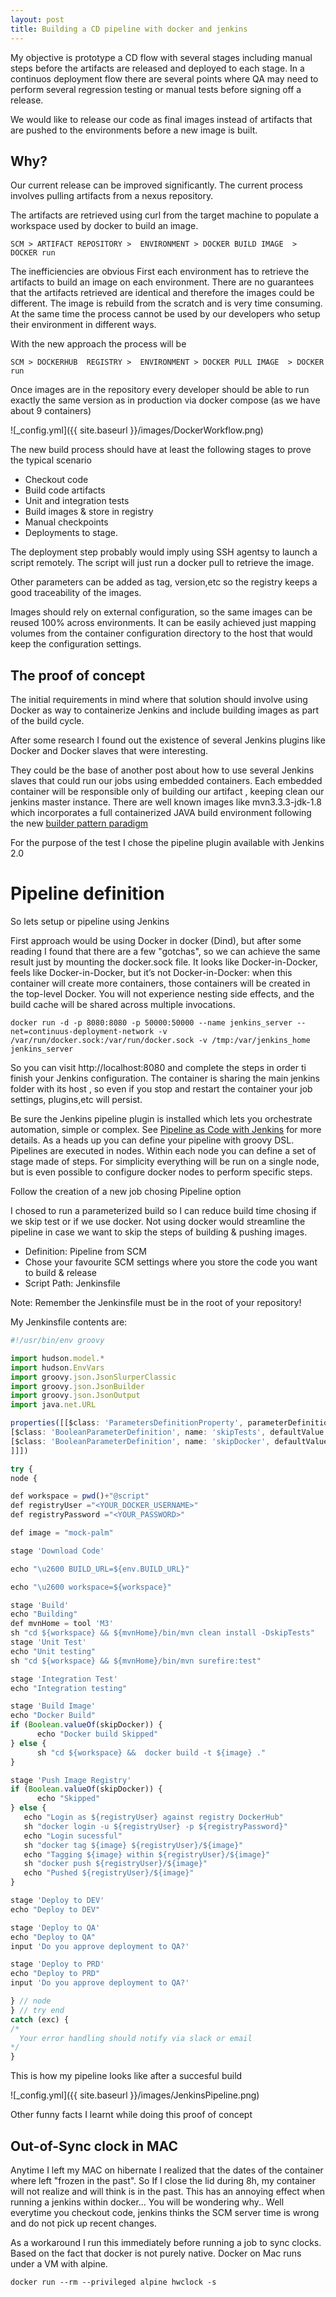 ```yaml
---
layout: post
title: Building a CD pipeline with docker and jenkins
---
```


My objective is prototype  a CD flow with several stages including manual steps before the artifacts are released and deployed to each stage.  In a continuos deployment flow there are several points where QA may need to perform several regression testing or manual tests before signing off a release.

We would like to release our code as final images instead of artifacts that are pushed to the environments before a new image is built.

## Why?
Our current release can be improved significantly. The current process involves pulling artifacts from a nexus repository.

The artifacts are retrieved using curl from the target machine to populate a workspace used by docker to build an image.
```
SCM > ARTIFACT REPOSITORY >  ENVIRONMENT > DOCKER BUILD IMAGE  > DOCKER run
```

The inefficiencies are obvious
First each environment has to retrieve the artifacts to build an image on each environment. There are no guarantees that the artifacts retrieved are identical and therefore the images could be different.
The image is rebuild from the scratch and is very time consuming.
At the same time the process cannot be used by our developers who setup their environment in different ways.

With the new approach the process will be

```
SCM > DOCKERHUB  REGISTRY >  ENVIRONMENT > DOCKER PULL IMAGE  > DOCKER run
```

Once images are in the repository every developer should be able to run exactly the same version as in production via docker compose (as we have  about 9 containers)

![_config.yml]({{ site.baseurl }}/images/DockerWorkflow.png)


The new build process should have at least the following stages to prove the typical scenario
- Checkout code
- Build code artifacts
- Unit and integration tests
- Build images & store in registry
- Manual checkpoints
- Deployments to stage.

The deployment step probably would imply using SSH agentsy to launch a script remotely. The script will just run a docker pull to retrieve the image.

Other parameters can be added as tag, version,etc so the registry keeps a good traceability of the images.

Images should rely on external configuration, so the same images can be reused 100% across environments. It can be easily achieved just mapping volumes from the container configuration directory to the host that would keep the configuration settings.

## The proof of concept
The initial requirements in mind where that solution should involve using Docker as way to containerize Jenkins and include building images as part of the build cycle.

After some research I found out the existence of several Jenkins plugins like Docker and Docker slaves that were interesting.

They could be the base of another post about how to use several Jenkins slaves that could run our jobs using embedded containers.
Each embedded container will be responsible only of building our artifact , keeping clean our jenkins master instance.
There are well known images like mvn3.3.3-jdk-1.8 which incorporates a full containerized JAVA build environment following the new [builder pattern paradigm][1]  

[1]: http://blog.terranillius.com/post/docker_builder_pattern/

For the purpose of the test I chose the pipeline plugin available with Jenkins 2.0

# Pipeline definition

So lets setup or pipeline using Jenkins

First approach would be using Docker in docker (Dind), but after some reading I found that there are a few "gotchas", so we can achieve the same result just by mounting the docker.sock file. It looks like Docker-in-Docker, feels like Docker-in-Docker, but it’s not Docker-in-Docker: when this container will create more containers, those containers will be created in the top-level Docker. You will not experience nesting side effects, and the build cache will be shared across multiple invocations.

```
docker run -d -p 8080:8080 -p 50000:50000 --name jenkins_server --net=continuus-deployment-network -v /var/run/docker.sock:/var/run/docker.sock -v /tmp:/var/jenkins_home jenkins_server
```

So you can visit http://localhost:8080 and complete the steps in order ti finish your Jenkins configuration.  The container is sharing the main jenkins folder with its host , so even if you stop and restart the container your job settings, plugins,etc will persist.


Be sure the Jenkins pipeline plugin is installed which lets you orchestrate automation, simple or complex. See [Pipeline as Code with Jenkins][2] for more details. As a heads up you can define your pipeline with groovy DSL. Pipelines are executed in nodes. Within each node you can define a set of stage made of steps. For simplicity everything will be run on a single node, but is even possible to configure docker nodes to perform specific steps.

[2]: https://jenkins.io/solutions/pipeline/

Follow the creation of a new job chosing  Pipeline option

I chosed to run a parameterized build so I can reduce build time chosing if we skip test or if we use docker. Not using docker would streamline the pipeline in case we want to skip the steps of building & pushing images.

+ Definition: Pipeline from SCM
+ Chose your favourite SCM settings where you store the code you want to build & release
+ Script Path: Jenkinsfile

Note: Remember the Jenkinsfile must be in the root of your repository!

My Jenkinsfile contents are:

```javascript
#!/usr/bin/env groovy

import hudson.model.*
import hudson.EnvVars
import groovy.json.JsonSlurperClassic
import groovy.json.JsonBuilder
import groovy.json.JsonOutput
import java.net.URL

properties([[$class: 'ParametersDefinitionProperty', parameterDefinitions: [
[$class: 'BooleanParameterDefinition', name: 'skipTests', defaultValue: false],
[$class: 'BooleanParameterDefinition', name: 'skipDocker', defaultValue: false]
]]])

try {
node {

def workspace = pwd()+"@script"
def registryUser ="<YOUR_DOCKER_USERNAME>"
def registryPassword ="<YOUR_PASSWORD>"

def image = "mock-palm"

stage 'Download Code'  

echo "\u2600 BUILD_URL=${env.BUILD_URL}"

echo "\u2600 workspace=${workspace}"

stage 'Build'
echo "Building"
def mvnHome = tool 'M3'
sh "cd ${workspace} && ${mvnHome}/bin/mvn clean install -DskipTests"
stage 'Unit Test'
echo "Unit testing"
sh "cd ${workspace} && ${mvnHome}/bin/mvn surefire:test"

stage 'Integration Test'
echo "Integration testing"

stage 'Build Image'
echo "Docker Build"
if (Boolean.valueOf(skipDocker)) {
      echo "Docker build Skipped"
} else {
	  sh "cd ${workspace} &&  docker build -t ${image} ."
}

stage 'Push Image Registry'
if (Boolean.valueOf(skipDocker)) {
      echo "Skipped"
} else {
   echo "Login as ${registryUser} against registry DockerHub"
   sh "docker login -u ${registryUser} -p ${registryPassword}"
   echo "Login sucessful"
   sh "docker tag ${image} ${registryUser}/${image}"
   echo "Tagging ${image} within ${registryUser}/${image}"
   sh "docker push ${registryUser}/${image}"
   echo "Pushed ${registryUser}/${image}"
}

stage 'Deploy to DEV'
echo "Deploy to DEV"

stage 'Deploy to QA'
echo "Deploy to QA"
input 'Do you approve deployment to QA?'

stage 'Deploy to PRD'
echo "Deploy to PRD"
input 'Do you approve deployment to QA?'

} // node
} // try end
catch (exc) {
/*
  Your error handling should notify via slack or email
*/
}

```
This is how my pipeline looks like after a succesful build

![_config.yml]({{ site.baseurl }}/images/JenkinsPipeline.png)

Other funny facts I learnt while doing this proof of concept

## Out-of-Sync clock in MAC
Anytime I left my MAC on hibernate I realized that the dates of the container where left "frozen in the past".
So If I close the lid during 8h, my container will not realize and will think is in the past.
This has an annoying effect when running a jenkins within docker... You will be wondering why..
Well everytime you checkout code, jenkins thinks the SCM server time is wrong and do not pick up recent changes.

As a workaround I run this immediately before running a job to sync clocks. Based on the fact that docker is not purely native.
Docker on Mac runs under a VM with alpine.
```
docker run --rm --privileged alpine hwclock -s         
```
